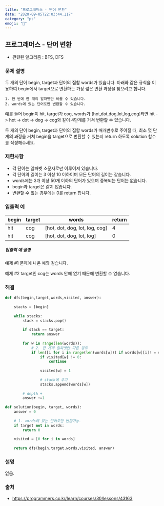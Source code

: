 ```yaml
---
title: "프로그래머스 - 단어 변환"
date: "2020-09-05T22:03:44.117"
category: "ps"
emoji: "📶"
---
```


## 프로그래머스 - 단어 변환

- 관련된 알고리즘 : BFS, DFS

### 문제 설명

두 개의 단어 begin, target과 단어의 집합 words가 있습니다. 아래와 같은 규칙을 이용하여 begin에서 target으로 변환하는 가장 짧은 변환 과정을 찾으려고 합니다.

```
1. 한 번에 한 개의 알파벳만 바꿀 수 있습니다.
2. words에 있는 단어로만 변환할 수 있습니다.
```

예를 들어 begin이 hit, target가 cog, words가 [hot,dot,dog,lot,log,cog]라면 hit -> hot -> dot -> dog -> cog와 같이 4단계를 거쳐 변환할 수 있습니다.

두 개의 단어 begin, target과 단어의 집합 words가 매개변수로 주어질 때, 최소 몇 단계의 과정을 거쳐 begin을 target으로 변환할 수 있는지 return 하도록 solution 함수를 작성해주세요.

### 제한사항

- 각 단어는 알파벳 소문자로만 이루어져 있습니다.
- 각 단어의 길이는 3 이상 10 이하이며 모든 단어의 길이는 같습니다.
- words에는 3개 이상 50개 이하의 단어가 있으며 중복되는 단어는 없습니다.
- begin과 target은 같지 않습니다.
- 변환할 수 없는 경우에는 0를 return 합니다.

### 입출력 예

| begin | target | words                          | return |
| ----- | ------ | ------------------------------ | ------ |
| hit   | cog    | [hot, dot, dog, lot, log, cog] | 4      |
| hit   | cog    | [hot, dot, dog, lot, log]      | 0      |

##### 입출력 예 설명

예제 #1
문제에 나온 예와 같습니다.

예제 #2
target인 cog는 words 안에 없기 때문에 변환할 수 없습니다.

### 해결

```python
def dfs(begin,target,words,visited, answer):
    
    stacks = [begin]
    
    while stacks:
        stack = stacks.pop()
        
        if stack == target:
            return answer
        
        for w in range(len(words)):
            # 2. 한 개의 알파벳만 다른 경우
            if len([i for i in range(len(words[w])) if words[w][i]! = stack[i]]) == 1:
                if visited[w] != 0:
                    continue
                    
                visited[w] = 1
                
                # stack에 추가
                stacks.append(words[w])
        
        # depth +
        answer +=1
        
def solution(begin, target, words):
    answer = 0
    
    # 1. words에 있는 단어로만 변환가능.
    if target not in words:
        return 0
    
    visited = [0 for i in words]
    
    return dfs(begin,target,words,visited, answer)
```

### 설명

없음.

### 출처

- https://programmers.co.kr/learn/courses/30/lessons/43163

